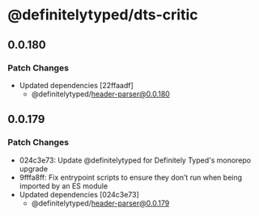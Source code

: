 # @definitelytyped/dts-critic

## 0.0.180

### Patch Changes

- Updated dependencies [22ffaadf]
  - @definitelytyped/header-parser@0.0.180

## 0.0.179

### Patch Changes

- 024c3e73: Update @definitelytyped for Definitely Typed's monorepo upgrade
- 9fffa8ff: Fix entrypoint scripts to ensure they don’t run when being imported by an ES module
- Updated dependencies [024c3e73]
  - @definitelytyped/header-parser@0.0.179

